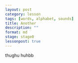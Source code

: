 ```yaml
---
layout: post
category: lesson
tags: [words, alphabet, sounds]
title: Another
description: ""
format: md
stage: stage0
lessonpost: true
---
```



thughu huhbb